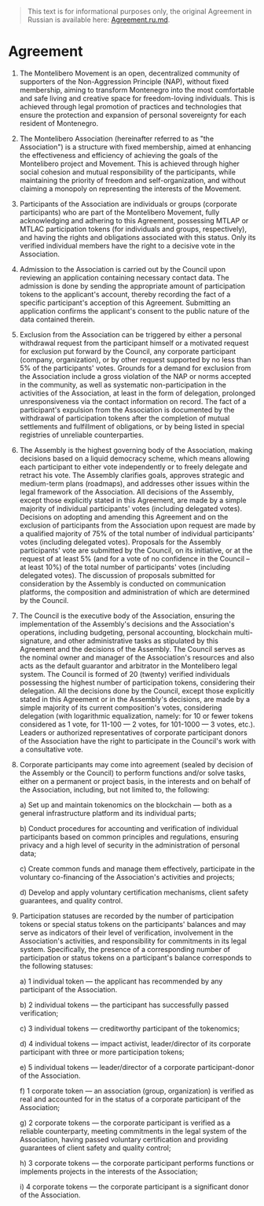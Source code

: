 > This text is for informational purposes only, the original Agreement in Russian is available here:
[Agreement.ru.md](Agreement.ru.md).

Agreement
=========

1. The Montelibero Movement is an open, decentralized community of supporters of the Non-Aggression Principle (NAP),
   without fixed membership, aiming to transform Montenegro into the most comfortable and safe living and creative space
   for freedom-loving individuals. This is achieved through legal promotion of practices and technologies that ensure
   the protection and expansion of personal sovereignty for each resident of Montenegro.


2. The Montelibero Association (hereinafter referred to as "the Association") is a structure with fixed membership,
   aimed at enhancing the effectiveness and efficiency of achieving the goals of the Montelibero project and Movement.
   This is achieved through higher social cohesion and mutual responsibility of the participants, while maintaining the
   priority of freedom and self-organization, and without claiming a monopoly on representing the interests of the
   Movement.


3. Participants of the Association are individuals or groups (corporate participants) who are part of the
   Montelibero Movement, fully acknowledging and adhering to this Agreement, possessing MTLAP or MTLAC participation tokens (for
   individuals and groups, respectively), and having the rights and obligations associated with this
   status.
   Only its verified individual members have the right to a decisive vote in the Association.


4. Admission to the Association is carried out by the Council upon reviewing an application containing necessary contact
   data. The admission is done by sending the appropriate amount of participation tokens to the applicant's
   account, thereby recording the fact of a specific participant's acception of this Agreement. Submitting an
   application confirms the applicant's consent to the public nature of the data contained therein.


5. Exclusion from the Association can be triggered by either a personal withdrawal request from the participant himself or a
   motivated request for exclusion put forward by the Council, any corporate participant (company, organization), or
   by other request supported by no less than 5% of the participants' votes. Grounds for a demand for exclusion from the Association
   include a gross violation of the NAP or norms accepted in the community, as well as systematic non-participation in
   the activities of the Association, at least in the form of delegation, prolonged unresponsiveness via the contact 
   information on record. The fact of a participant's expulsion from the Association is documented by the withdrawal of 
   participation tokens after the completion of mutual settlements and fulfillment of obligations, or by being listed in 
   special registries of unreliable counterparties.


6. The Assembly is the highest governing body of the Association, making decisions based on a liquid democracy scheme,
   which means allowing each participant to either vote independently or to freely delegate and retract his vote. The
   Assembly clarifies goals, approves strategic and medium-term plans (roadmaps), and addresses other issues within the
   legal framework of the Association. All decisions of the Assembly, except those explicitly stated in this Agreement,
   are made by a simple majority of individual participants' votes (including delegated votes). Decisions on adopting and
   amending this Agreement and on the exclusion of participants from the Association upon request are made by a qualified
   majority of 75% of the total number of individual participants' votes (including delegated votes). Proposals for the
   Assembly participants' vote are submitted by the Council, on its initiative, or at the request of at least 5% (and for a
   vote of no confidence in the Council – at least 10%) of the total number of participants' votes (including delegated votes).
   The discussion of proposals submitted for consideration by the Assembly is conducted on communication platforms,
   the composition and administration of which are determined by the Council.


7. The Council is the executive body of the Association, ensuring the implementation of the Assembly's decisions and
   the Association's operations, including budgeting, personal accounting, blockchain
   multi-signature, and other administrative tasks as stipulated by this Agreement and the decisions of the Assembly.
   The Council serves as the nominal owner and manager of the Association's resources and also acts as the default
   guarantor and arbitrator in the Montelibero legal system. The Council is formed of 20 (twenty) verified individuals
   possessing the highest number of participation tokens, considering their delegation.
   All the decisions done by the Council, except those explicitly stated in this Agreement or in the Assembly's decisions, are
   made by a simple majority of its current composition's votes, considering delegation (with logarithmic equalization,
   namely: for 10 or fewer tokens considered as 1 vote, for 11-100 — 2 votes, for 101-1000 — 3 votes, etc.).
   Leaders or authorized representatives of corporate participant donors of the Association have the right to
   participate in the Council's work with a consultative vote.


8. Corporate participants may come into agreement (sealed by decision of the Assembly or the Council) to perform functions
   and/or solve tasks, either on a permanent or project basis, in the interests and on behalf of the Association, including,
   but not limited to, the following:

   a) Set up and maintain tokenomics on the blockchain — both as a general infrastructure platform and its individual
   parts;

   b) Conduct procedures for accounting and verification of individual participants based on common principles and
   regulations, ensuring privacy and a high level of security in the administration of personal data;

   c) Create common funds and manage them effectively, participate in the voluntary co-financing of the Association's
   activities and projects;

   d) Develop and apply voluntary certification mechanisms, client safety guarantees, and quality control.


9. Participation statuses are recorded by the number of participation tokens or special status tokens on the
   participants' balances and may serve as indicators of their level of verification, involvement in the Association's
   activities, and responsibility for commitments in its legal system. Specifically, the presence of a corresponding
   number of participation or status tokens on a participant's balance corresponds to the following statuses:

   a) 1 individual token — the applicant has recommended by any participant of the Association.

   b) 2 individual tokens — the participant has successfully passed verification;

   c) 3 individual tokens — creditworthy participant of the tokenomics;

   d) 4 individual tokens — impact activist, leader/director of its corporate participant with three or more 
      participation tokens;

   e) 5 individual tokens — leader/director of a corporate participant-donor of the Association.

   f) 1 corporate token — an association (group, organization) is verified as real and accounted for in the status of a
   corporate participant of the Association;

   g) 2 corporate tokens — the corporate participant is verified as a reliable counterparty, meeting commitments in the
   legal system of the Association, having passed voluntary certification and providing guarantees of client safety and
   quality control;

   h) 3 corporate tokens — the corporate participant performs functions or implements projects in the interests of the
   Association;

   i) 4 corporate tokens — the corporate participant is a significant donor of the Association.

